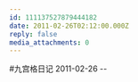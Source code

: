 ```yaml
---
id: 111137527879444182
date: 2011-02-26T02:12:00.000Z
reply: false
media_attachments: 0
---
```


#九宫格日记 2011-02-26 --

